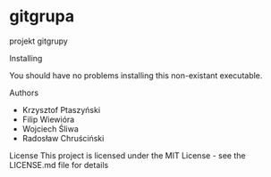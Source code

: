 # gitgrupa
projekt gitgrupy

Installing

You should have no problems installing this non-existant executable.

Authors
- Krzysztof Ptaszyński
- Filip Wiewióra
- Wojciech Śliwa
- Radosław Chruściński

License
This project is licensed under the MIT License - see the LICENSE.md file for details